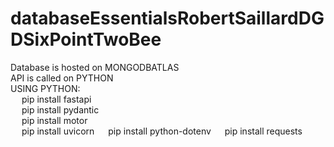 # databaseEssentialsRobertSaillardDGDSixPointTwoBee

Database is hosted on MONGODBATLAS <br>
API is called on PYTHON <br>
USING PYTHON: <br>
&emsp; pip install fastapi<br>
&emsp; pip install pydantic<br>
&emsp; pip install motor<br>
&emsp; pip install uvicorn<be>
&emsp; pip install python-dotenv<be>
&emsp; pip install requests<br>
